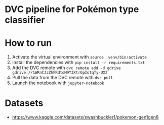 # DVC pipeline for Pokémon type classifier 

# How to run
1. Activate the virtual environment with `source .venv/bin/activate`
2. Install the dependencies with `pip install -r requirements.txt`
3. Add the DVC remote with `dvc remote add -d gdrive gdrive://1WRnCJzZhPRdtoM9Y3XtrGpIotqTy-UXZ`
4. Pull the data from the DVC remote with `dvc pull`
5. Launch the notebook with `jupyter-notebook`

# Datasets
- https://www.kaggle.com/datasets/swashbuckler1/pokemon-gen1gen8
